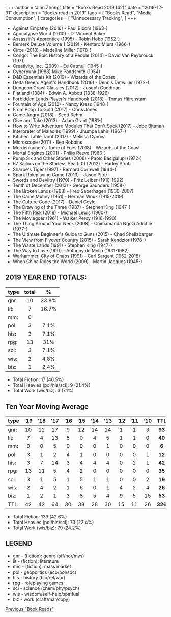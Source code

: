 +++ 
author = "Jinn Zhong" 
title = "Books Read 2019 (42)" 
date = "2019-12-31" 
description = "Books read in 2019" 
tags = [
    "Books Read",
    "Media Consumption",
]
categories = [
    "Unnecessary Tracking",
]
+++

* Against Empathy (2016) - Paul Bloom (1963-)
* Apocalypse World (2010) - D. Vincent Baker
* Assassin's Apprentice (1995) - Robin Hobb (1952-)
* Berserk Deluxe Volume 1 (2019) - Kentaro Miura (1966-)
* Circe (2018) - Madeline Miller (1978-)
* Congo: The Epic History of a People (2014) - David Van Reybrouck (1971)
* Creativity, Inc. (2009) - Ed Catmull (1945-)
* Cyberpunk (1988) Mike Pondsmith (1954)
* D&D Essentials Kit (2019) - Wizards of the Coast
* Delta Green: Agent's Handbook (2016) - Dennis Detwiller (1972-)
* Dungeon Crawl Classics (2012) - Joseph Goodman
* Flatland (1884) - Edwin A. Abbott (1838-1926)
* Forbidden Lands Player's Handbook (2018) - Tomas Härenstam
* Fountain of Age (2012) - Nancy Kress (1948-)
* From Poop To Gold (2017) - Chris Jones
* Game Angry (2018) - Scott Rehm
* Give and Take (2013) - Adam Grant (1981-)
* How to Write Adventure Modules That Don't Suck (2017) - Jobe Bittman
* Interpreter of Maladies (1999) - Jhumpa Lahiri (1967-)
* Kitchen Table Tarot (2017) - Melissa Cynova
* Microscope (2011) - Ben Robbins
* Mordenkainen's Tome of Foes (2018) - Wizards of the Coast
* Mortal Engines (2001) - Philip Reeve (1966-)
* Pump Six and Other Stories (2006) - Paolo Bacigalupi (1972-)
* 67 Sailors on the Starless Sea (L0) (2012) - Harley Stroh
* Sharpe's Tiger (1997) - Bernard Cornwell (1944-)
* Spark Roleplaying Game (2013) - Jason Pitre
* Swords and Deviltry (1970) - Fritz Leiber (1910-1992)
* Tenth of December (2013) - George Saunders (1958-)
* The Broken Lands (1968) - Fred Saberhagen (1930-2007)
* The Caine Mutiny (1951) - Herman Wouk (1915-2019)
* The Culture Code (2017) - Daniel Coyle
* The Drawing of the Three (1987) - Stephen King (1947-)
* The Fifth Risk (2018) - Michael Lewis (1960-)
* The Moviegoer (1961) - Walker Percy (1916-1990)
* The Thing Around Your Neck (2008) - Chimamanda Ngozi Adichie (1977-)
* The Ultimate Beginner's Guide to Guns (2015) - Chad Shellabarger
* The View from Flyover Country (2015) - Sarah Kendzior (1978-)
* The Waste Lands (1991) - Stephen King (1947-)
* The Way to Love (1991) - Anthony de Mello (1931-1982)
* Warhammer, City of Chaos (1991) - Carl Sargent (1952-2018)
* When China Rules the World (2009) - Martin Jacques (1945-)

## 2019 YEAR END TOTALS:

|type|total|%|
|---|:---:|:---:|
|gnr:| 10| 23.8%|
|lit:| 7| 16.7% |
|mm:| 0| |
|pol:| 3| 7.1%|
|his:| 3| 7.1%|
|rpg:| 13| 31%|
|sci:| 3| 7.1%|
|wis:| 2| 4.8%|
|biz:| 1| 2.4%|

* Total Fiction: 17 (40.5%)
* Total Heavies (pol/his/sci): 9 (21.4%)
* Total Work (wis/biz): 3 (7.1%)

## Ten Year Moving Average

| type | ‘19 | ‘18 | ‘17 | ‘16 | ‘15 | ‘14 | ‘13 | ‘12 | ‘11 | ‘10 | TTL | %     |
| :---- | :---: | :---: | :---: | :---: | :---: | :---: | :---: | :---: | :---: | :---: | :---: | :---: |
| gnr: | 10  | 12  | 17  | 9   | 12  | 14  | 14  | 1   | 1   | 3   | **93**  | 28.5% |
| lit: | 7   | 4   | 13  | 5   | 0   | 4   | 5   | 1   | 1   | 0   | **40**  | 12.3% |
| mm:  | 0   | 0   | 5   | 0   | 0   | 0   | 1   | 0   | 0   | 0   | **6**   | 1.8%  |
| pol: | 3   | 1   | 2   | 4   | 1   | 0   | 0   | 0   | 0   | 1   | **12**  | 3.7%  |
| his: | 3   | 7   | 14  | 3   | 4   | 4   | 4   | 0   | 2   | 1   | **42**  | 12.9% |
| rpg: | 13  | 11  | 5   | 4   | 2   | 0   | 0   | 0   | 0   | 0   | **35**  | 10.7% |
| sci: | 3   | 1   | 5   | 1   | 5   | 1   | 1   | 0   | 0   | 2   | **19**  | 5.8%  |
| wis: | 2   | 4   | 2   | 1   | 6   | 0   | 1   | 4   | 2   | 4   | **26**  | 8.0%  |
| biz: | 1   | 2   | 1   | 3   | 8   | 5   | 4   | 9   | 5   | 15  | **53**  | 16.3% |
| TTL: | 42  | 42  | 64  | 30  | 38  | 28  | 30  | 15  | 11  | 26  | **326** | |

* Total Fiction: 139 (42.6%)
* Total Heavies (pol/his/sci): 73 (22.4%)
* Total Work (wis/biz): 79 (24.2%)

## LEGEND
* gnr - (fiction): genre (sff/hor/mys)
* lit - (fiction): literature
* mm - (fiction): mass market
* pol - geopolitics (eco/pol/soc)
* his - history (bio/rel/war)
* rpg - roleplaying games
* sci - science (chem/phy/psych)
* wis - wisdom/self-help/spiritual
* biz - work (craft/mar/copy)

[Previous "Book Reads"](https://journal.jinnzhong.com/tags/books-read/)
